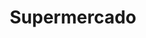 ---
title: "Supermercado"
url: /ciudad-autonoma-de-buenos-aires/supermercado-arribenos/
shop: Lebensmittel
---